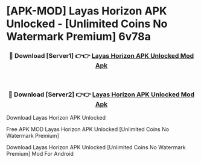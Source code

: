 # [APK-MOD] Layas Horizon APK Unlocked - [Unlimited Coins No Watermark Premium] 6v78a



<div align="center">
<h3>🔴 Download [Server1] 👉👉 <a href="https://momento.my/?title=Layas_Horizon_APK_Unlocked">Layas Horizon APK Unlocked Mod Apk</a></h3><br>

<h3>🔴 Download [Server2] 👉👉 <a href="https://momento.my/?title=Layas_Horizon_APK_Unlocked">Layas Horizon APK Unlocked Mod Apk</a></h3>
</div>



Download Layas Horizon APK Unlocked 

Free APK MOD Layas Horizon APK Unlocked [Unlimited Coins No Watermark Premium]

Download Layas Horizon APK Unlocked [Unlimited Coins No Watermark Premium] Mod For Android
